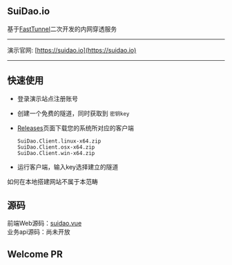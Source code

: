 ## SuiDao.io
基于[FastTunnel](https://github.com/SpringHgui/FastTunnel)二次开发的内网穿透服务

***
演示官网: [https://suidao.io](https://suidao.io)

***
## 快速使用

- 登录演示站点注册账号
- 创建一个免费的隧道，同时获取到 `密钥key`
- [Releases](https://github.com/SpringHgui/FastTunnel.SuiDao/releases)页面下载您的系统所对应的客户端

  ```
  SuiDao.Client.linux-x64.zip 
  SuiDao.Client.osx-x64.zip 
  SuiDao.Client.win-x64.zip
  ```
- 运行客户端，输入key选择建立的隧道

如何在本地搭建网站不属于本范畴

## 源码

前端Web源码：[suidao.vue](https://github.com/SpringHgui/suidao.vue)  
业务api源码：尚未开放 

## Welcome PR
